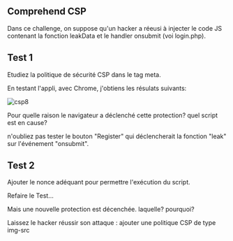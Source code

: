 ## Comprehend CSP

Dans ce challenge, on suppose qu'un hacker a réeusi à injecter le code JS contenant la fonction leakData et le handler onsubmit (voi login.php).


## Test 1

Etudiez la politique de sécurité CSP dans le tag meta.

En testant l'appli, avec Chrome, j'obtiens les résulats suivants:

![csp8](https://github.com/aabda2000/sti3a-security/assets/38082725/b324008c-1ef8-4921-8000-ac6735e60157)

Pour quelle raison le navigateur a déclenché cette protection? quel script est en cause?

n'oubliez pas tester le bouton "Register" qui déclencherait la fonction "leak" sur l'événement "onsubmit".

## Test 2

Ajouter le nonce adéquant pour permettre l'exécution du script. 

Refaire le Test...

Mais une nouvelle protection est décenchée. laquelle? pourquoi?

Laissez le hacker réussir son attaque : ajouter une politique CSP de type img-src


